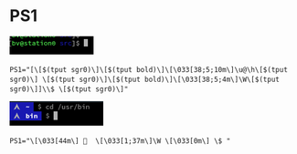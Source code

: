 # PS1 

![PS1](1.png)

`PS1="[\[$(tput sgr0)\]\[$(tput bold)\]\[\033[38;5;10m\]\u@\h\[$(tput sgr0)\] \[$(tput sgr0)\]\[$(tput bold)\]\[\033[38;5;4m\]\W\[$(tput sgr0)\]]\\$ \[$(tput sgr0)\]"`

![PS1](2.png)

`PS1="\[\033[44m\]   \[\033[1;37m\]\W \[\033[0m\] \$ "`
